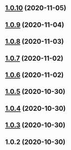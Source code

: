 ## [1.0.10](https://github.com/dabblelab/dabblelab-documentation-site/compare/v1.0.9...v1.0.10) (2020-11-05)



## [1.0.9](https://github.com/dabblelab/dabblelab-documentation-site/compare/v1.0.8...v1.0.9) (2020-11-04)



## [1.0.8](https://github.com/dabblelab/dabblelab-documentation-site/compare/v1.0.7...v1.0.8) (2020-11-03)



## [1.0.7](https://github.com/dabblelab/dabblelab-documentation-site/compare/v1.0.6...v1.0.7) (2020-11-02)



## [1.0.6](https://github.com/dabblelab/dabblelab-documentation-site/compare/v1.0.5...v1.0.6) (2020-11-02)



## [1.0.5](https://github.com/dabblelab/dabblelab-documentation-site/compare/v1.0.4...v1.0.5) (2020-10-30)



## [1.0.4](https://github.com/dabblelab/dabblelab-documentation-site/compare/v1.0.3...v1.0.4) (2020-10-30)



## [1.0.3](https://github.com/dabblelab/dabblelab-documentation-site/compare/v1.0.2...v1.0.3) (2020-10-30)



## 1.0.2 (2020-10-30)



